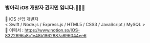 ### 병아리 iOS 개발자 권지민 입니다.👩🏻‍💻

🍎 iOS 신입 개발자 <br>
< Swift / Node.js / Express.js / HTML5 / CSS3 / JavaScript / MySQL > <br>
🐣 이력서 : https://www.notion.so/IOS-8322896a8c1e48b1862887a896044ee6
<!--
**j2mni/j2mni** is a ✨ _special_ ✨ repository because its `README.md` (this file) appears on your GitHub profile.

Here are some ideas to get you started:

- 🔭 I’m currently working on ...
- 🌱 I’m currently learning ...
- 👯 I’m looking to collaborate on ...
- 🤔 I’m looking for help with ...
- 💬 Ask me about ...
- 📫 How to reach me: ...
- 😄 Pronouns: ...
- ⚡ Fun fact: ...
-->
